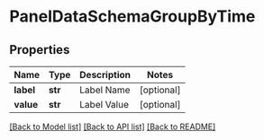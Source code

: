 # PanelDataSchemaGroupByTime

## Properties
Name | Type | Description | Notes
------------ | ------------- | ------------- | -------------
**label** | **str** | Label Name | [optional] 
**value** | **str** | Label Value | [optional] 

[[Back to Model list]](../README.md#documentation-for-models) [[Back to API list]](../README.md#documentation-for-api-endpoints) [[Back to README]](../README.md)


